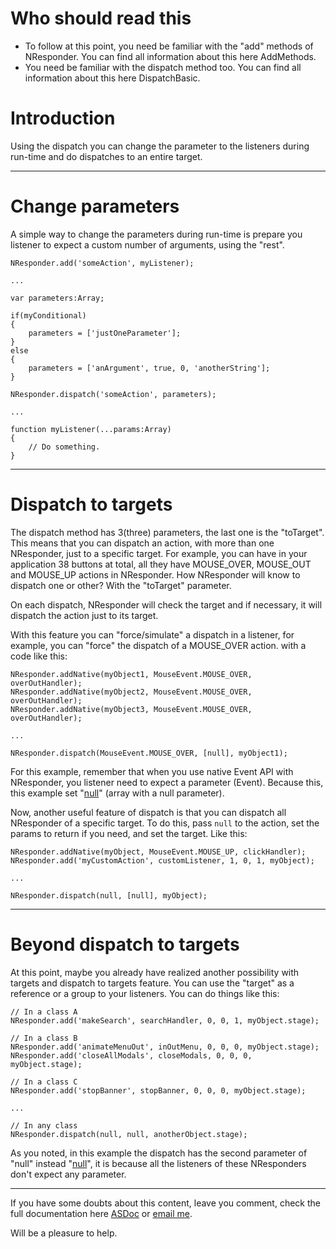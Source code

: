 # Who should read this #

  * To follow at this point, you need be familiar with the "add" methods of NResponder. You can find all information about this here AddMethods.
  * You need be familiar with the dispatch method too. You can find all information about this here DispatchBasic.

# Introduction #

Using the dispatch you can change the parameter to the listeners during run-time and do dispatches to an entire target.


---


# Change parameters #

A simple way to change the parameters during run-time is prepare you listener to expect a custom number of arguments, using the "rest".
```
NResponder.add('someAction', myListener);

...

var parameters:Array;

if(myConditional)
{
    parameters = ['justOneParameter'];
}
else
{
    parameters = ['anArgument', true, 0, 'anotherString'];
}

NResponder.dispatch('someAction', parameters);

...

function myListener(...params:Array)
{
    // Do something.
}
```


---


# Dispatch to targets #

The dispatch method has 3(three) parameters, the last one is the "toTarget". This means that you can dispatch an action, with more than one NResponder, just to a specific target. For example, you can have in your application 38 buttons at total, all they have MOUSE\_OVER, MOUSE\_OUT and MOUSE\_UP actions in NResponder. How NResponder will know to dispatch one or other? With the "toTarget" parameter.

On each dispatch, NResponder will check the target and if necessary, it will dispatch the action just to its target.

With this feature you can "force/simulate" a dispatch in a listener, for example, you can "force" the dispatch of a MOUSE\_OVER action. with a code like this:
```
NResponder.addNative(myObject1, MouseEvent.MOUSE_OVER, overOutHandler);
NResponder.addNative(myObject2, MouseEvent.MOUSE_OVER, overOutHandler);
NResponder.addNative(myObject3, MouseEvent.MOUSE_OVER, overOutHandler);

...

NResponder.dispatch(MouseEvent.MOUSE_OVER, [null], myObject1);
```

For this example, remember that when you use native Event API with NResponder, you listener need to expect a parameter (Event). Because this, this example set "[null](null.md)" (array with a null parameter).

Now, another useful feature of dispatch is that you can dispatch all NResponder of a specific target. To do this, pass `null` to the action, set the params to return if you need, and set the target. Like this:
```
NResponder.addNative(myObject, MouseEvent.MOUSE_UP, clickHandler);
NResponder.add('myCustomAction', customListener, 1, 0, 1, myObject);

...

NResponder.dispatch(null, [null], myObject);
```



---


# Beyond dispatch to targets #

At this point, maybe you already have realized another possibility with targets and dispatch to targets feature. You can use the "target" as a reference or a group to your listeners. You can do things like this:
```
// In a class A
NResponder.add('makeSearch', searchHandler, 0, 0, 1, myObject.stage);

// In a class B
NResponder.add('animateMenuOut', inOutMenu, 0, 0, 0, myObject.stage);
NResponder.add('closeAllModals', closeModals, 0, 0, 0, myObject.stage);

// In a class C
NResponder.add('stopBanner', stopBanner, 0, 0, 0, myObject.stage);

...

// In any class
NResponder.dispatch(null, null, anotherObject.stage);
```

As you noted, in this example the dispatch has the second parameter of "null" instead "[null](null.md)", it is because all the listeners of these NResponders don't expect any parameter.


---


If you have some doubts about this content, leave you comment, check the full documentation here [ASDoc](http://db-in.com/frameworks/nineveh/doc/) or [email me](mailto:diney@db-in.com).

Will be a pleasure to help.